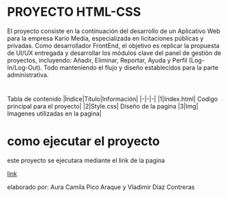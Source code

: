 # PROYECTO HTML-CSS

El proyecto consiste en la continuación del desarrollo de un Aplicativo Web para la empresa Kario Media, especializada en licitaciones públicas y privadas. Como desarrollador FrontEnd, el objetivo es replicar la propuesta de UI/UX entregada y desarrollar los módulos clave del panel de gestión de proyectos, incluyendo: Añadir, Eliminar, Reportar, Ayuda y Perfil (Log-In/Log-Out). Todo manteniendo el flujo y diseño establecidos para la parte administrativa.

#


Tabla de contenido
|Índice|Título|Información|
|-|-|-|
|1|Index.html| Codigo principal para el proyecto|
|2|Style.css| Diseño de la pagina
|3|Img| Imagenes utilizadas en la pagina|

# como ejecutar el proyecto 

este proyecto se ejecutara mediante el link de la pagina 

[link](https://auracamilapicoaraque.github.io/Proyecto_HTML_S1_DiazVladimir-PicoAura/)

elaborado por: Aura Camila Pico Araque y Vladimir Diaz Contreras 